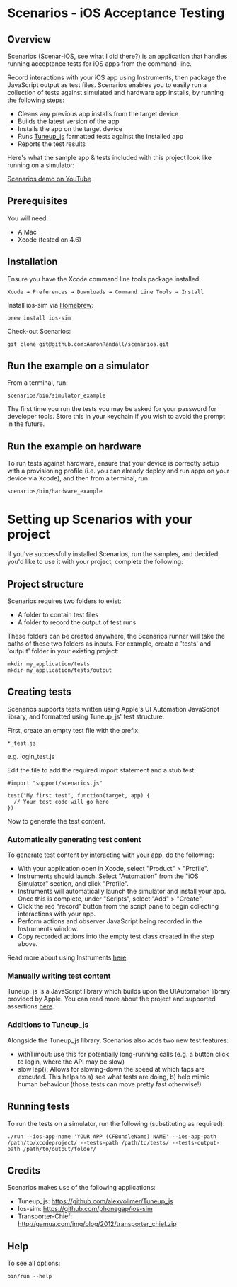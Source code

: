 # Scenarios - iOS Acceptance Testing

## Overview
Scenarios (Scenar-iOS, see what I did there?) is an application that handles running acceptance tests for iOS apps from the command-line.

Record interactions with your iOS app using Instruments, then package the JavaScript output as test files.  Scenarios enables you to easily run a collection of tests against simulated and hardware app installs, by running the following steps:

* Cleans any previous app installs from the target device
* Builds the latest version of the app
* Installs the app on the target device
* Runs [Tuneup_js](https://github.com/alexvollmer/tuneup_js) formatted tests against the installed app
* Reports the test results

Here's what the sample app & tests included with this project look like running on a simulator:

[Scenarios demo on YouTube](http://www.youtube.com/watch?v=sdYtScmuWCk)

## Prerequisites

You will need:
* A Mac
* Xcode (tested on 4.6)

## Installation

Ensure you have the Xcode command line tools package installed: 

    Xcode → Preferences → Downloads → Command Line Tools → Install

Install ios-sim via [Homebrew](http://mxcl.github.io/homebrew/): 

    brew install ios-sim

Check-out Scenarios:

    git clone git@github.com:AaronRandall/scenarios.git

## Run the example on a simulator
From a terminal, run:

    scenarios/bin/simulator_example

The first time you run the tests you may be asked for your password for developer tools. Store this in your keychain if you wish to avoid the prompt in the future.

## Run the example on hardware
To run tests against hardware, ensure that your device is correctly setup with a provisioning profile (i.e. you can already deploy and run apps on your device via Xcode), and then from a terminal, run:

    scenarios/bin/hardware_example

# Setting up Scenarios with your project #
If you've successfully installed Scenarios, run the samples, and decided you'd like to use it with your project, complete the following:

## Project structure
Scenarios requires two folders to exist:

* A folder to contain test files
* A folder to record the output of test runs

These folders can be created anywhere, the Scenarios runner will take the paths of these two folders as inputs.  For example, create a 'tests' and 'output' folder in your existing project:

    mkdir my_application/tests
    mkdir my_application/tests/output

## Creating tests
Scenarios supports tests written using Apple's UI Automation JavaScript library, and formatted using Tuneup_js' test structure.

First, create an empty test file with the prefix:

    *_test.js

e.g. login_test.js

Edit the file to add the required import statement and a stub test:

    #import "support/scenarios.js"

    test("My first test", function(target, app) {
      // Your test code will go here
    })

Now to generate the test content.

### Automatically generating test content
To generate test content by interacting with your app, do the following:

* With your application open in Xcode, select "Product" > "Profile".
* Instruments should launch. Select "Automation" from the "iOS Simulator" section, and click "Profile".
* Instruments will automatically launch the simulator and install your app.  Once this is complete, under "Scripts", select "Add" > "Create".
* Click the red "record" button from the script pane to begin collecting interactions with your app.
* Perform actions and observer JavaScript being recorded in the Instruments window.
* Copy recorded actions into the empty test class created in the step above.

Read more about using Instruments [here](http://developer.apple.com/library/mac/#documentation/developertools/Conceptual/InstrumentsUserGuide/UsingtheAutomationInstrument/UsingtheAutomationInstrument.html#//apple_ref/doc/uid/TP40004652-CH20-SW1).

### Manually writing test content
Tuneup_js is a JavaScript library which builds upon the UIAutomation library provided by Apple.  You can read more about the project and supported assertions [here](https://github.com/alexvollmer/Tuneup_js).

### Additions to Tuneup_js
Alongside the Tuneup_js library, Scenarios also adds two new test features:

* withTimout: use this for potentially long-running calls (e.g. a button click to login, where the API may be slow)
* slowTap();  Allows for slowing-down the speed at which taps are executed.  This helps to a) see what tests are doing, b) help mimic human behaviour (those tests can move pretty fast otherwise!)

## Running tests

To run the tests on a simulator, run the following (substituting as required):

    ./run --ios-app-name 'YOUR APP (CFBundleName) NAME' --ios-app-path /path/to/xcodeproject/ --tests-path /path/to/tests/ --tests-output-path /path/to/output/folder/

## Credits
Scenarios makes use of the following applications:

* Tuneup_js: https://github.com/alexvollmer/Tuneup_js
* Ios-sim: https://github.com/phonegap/ios-sim
* Transporter-Chief: http://gamua.com/img/blog/2012/transporter_chief.zip

## Help

To see all options:

    bin/run --help
